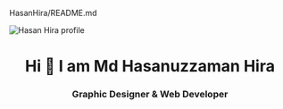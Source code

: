 <p>HasanHira/README.md</p>
<img src="https://iili.io/7i0b1I.jpg" alt="Hasan Hira profile" />

<!-- Intro part -->
<h1 align="center">Hi 👋 I am Md Hasanuzzaman Hira</h1>
<h3 align="center" margin-top="-20px">Graphic Designer &amp; Web Developer</h3>

<!--
**HasanHira/HasanHira** is a ✨ _special_ ✨ repository because its `README.md` (this file) appears on your GitHub profile.

Here are some ideas to get you started:

- 🔭 I’m currently working on ...
- 🌱 I’m currently learning ...
- 👯 I’m looking to collaborate on ...
- 🤔 I’m looking for help with ...
- 💬 Ask me about ...
- 📫 How to reach me: ...
- 😄 Pronouns: ...
- ⚡ Fun fact: ...
-->
